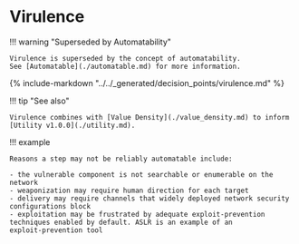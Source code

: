 # Virulence

!!! warning "Superseded by Automatability"

    Virulence is superseded by the concept of automatability. 
    See [Automatable](./automatable.md) for more information.

{% include-markdown "../../_generated/decision_points/virulence.md" %}

!!! tip "See also"

    Virulence combines with [Value Density](./value_density.md) to inform 
    [Utility v1.0.0](./utility.md).

!!! example 

    Reasons a step may not be reliably automatable include: 

    - the vulnerable component is not searchable or enumerable on the network
    - weaponization may require human direction for each target
    - delivery may require channels that widely deployed network security 
    configurations block 
    - exploitation may be frustrated by adequate exploit-prevention
    techniques enabled by default. ASLR is an example of an 
    exploit-prevention tool

